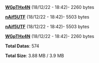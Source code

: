 [**WGpTHx4N**](/data/WGpTHx4N.txt) (18/12/22 - 18:42)- 2260 bytes

[**nAif5UTF**](/data/nAif5UTF.txt) (18/12/22 - 18:42)- 5503 bytes

[**nAif5UTF**](/data/nAif5UTF.txt) (18/12/22 - 18:42)- 5503 bytes

[**WGpTHx4N**](/data/WGpTHx4N.txt) (18/12/22 - 18:42)- 2260 bytes

**Total Datas**: 574

**Total Size**: 3.88 MB / 3.9 MB